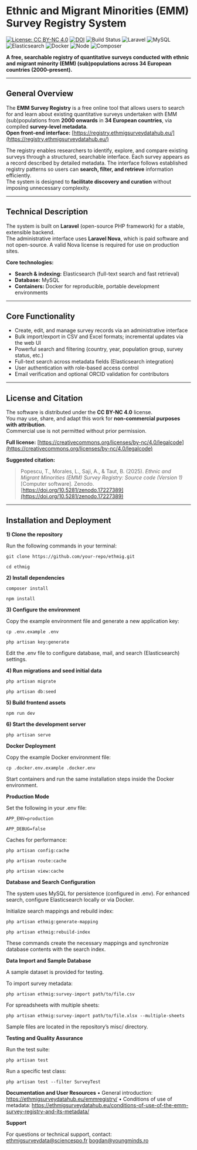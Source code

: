 


# **Ethnic and Migrant Minorities (EMM) Survey Registry System**

[![License: CC BY-NC 4.0](https://img.shields.io/badge/License-CC--BY--NC%204.0-blue.svg)](https://creativecommons.org/licenses/by-nc/4.0/)
[![DOI](https://zenodo.org/badge/DOI/10.5281/zenodo.17227389.svg)](https://doi.org/10.5281/zenodo.17227389)
![Build Status](https://img.shields.io/badge/build-passing-brightgreen.svg)
![Laravel](https://img.shields.io/badge/Laravel-11.x-ff2d20?logo=laravel)
![MySQL](https://img.shields.io/badge/MySQL-8.0-blue?logo=mysql)
![Elasticsearch](https://img.shields.io/badge/Elasticsearch-8.x-005571?logo=elasticsearch)
![Docker](https://img.shields.io/badge/Docker-ready-blue?logo=docker)
![Node](https://img.shields.io/badge/Node.js-18+-green?logo=node.js)
![Composer](https://img.shields.io/badge/Composer-2.x-orange?logo=composer)

**A free, searchable registry of quantitative surveys conducted with ethnic and migrant minority (EMM) (sub)populations across 34 European countries (2000–present).**

---

## **General Overview**

The **EMM Survey Registry** is a free online tool that allows users to search for and learn about existing quantitative surveys undertaken with EMM (sub)populations from **2000 onwards** in **34 European countries**, via compiled **survey-level metadata**.  
**Open front-end interface:** [https://registry.ethmigsurveydatahub.eu/](https://registry.ethmigsurveydatahub.eu/)

The registry enables researchers to identify, explore, and compare existing surveys through a structured, searchable interface. Each survey appears as a record described by detailed metadata. The interface follows established registry patterns so users can **search, filter, and retrieve** information efficiently.  
The system is designed to **facilitate discovery and curation** without imposing unnecessary complexity.

---

## **Technical Description**

The system is built on **Laravel** (open-source PHP framework) for a stable, extensible backend.  
The administrative interface uses **Laravel Nova**, which is paid software and not open-source.
A valid Nova license is required for use on production sites.

**Core technologies:**
- **Search & indexing:** Elasticsearch (full-text search and fast retrieval)  
- **Database:** MySQL  
- **Containers:** Docker for reproducible, portable development environments  

---

## **Core Functionality**

- Create, edit, and manage survey records via an administrative interface  
- Bulk import/export in CSV and Excel formats; incremental updates via the web UI  
- Powerful search and filtering (country, year, population group, survey status, etc.)  
- Full-text search across metadata fields (Elasticsearch integration)  
- User authentication with role-based access control  
- Email verification and optional ORCID validation for contributors  

---

## **License and Citation**

The software is distributed under the **CC BY-NC 4.0** license.  
You may use, share, and adapt this work for **non-commercial purposes with attribution**.  
Commercial use is not permitted without prior permission.  

**Full license:** [https://creativecommons.org/licenses/by-nc/4.0/legalcode](https://creativecommons.org/licenses/by-nc/4.0/legalcode)

**Suggested citation:**

> Popescu, T., Morales, L., Saji, A., & Taut, B. (2025). *Ethnic and Migrant Minorities (EMM) Survey Registry: Source code (Version 1)* [Computer software]. Zenodo.  
> [https://doi.org/10.5281/zenodo.17227389](https://doi.org/10.5281/zenodo.17227389)

---

## **Installation and Deployment**


**1) Clone the repository**

Run the following commands in your terminal:


```git clone https://github.com/your-repo/ethmig.git```

```cd ethmig```

**2) Install dependencies**

```composer install```

```npm install```

**3) Configure the environment**

Copy the example environment file and generate a new application key:

```cp .env.example .env```

```php artisan key:generate```

Edit the .env file to configure database, mail, and search (Elasticsearch) settings.

**4) Run migrations and seed initial data**

```php artisan migrate```

```php artisan db:seed```

**5) Build frontend assets**

```npm run dev```

**6) Start the development server**

```php artisan serve```

**Docker Deployment**

Copy the example Docker environment file:

```cp .docker.env.example .docker.env```

Start containers and run the same installation steps inside the Docker environment.

**Production Mode**

Set the following in your .env file:

```APP_ENV=production```

```APP_DEBUG=false```

Caches for performance:

```php artisan config:cache```

```php artisan route:cache```

```php artisan view:cache```

**Database and Search Configuration**

The system uses MySQL for persistence (configured in .env).
For enhanced search, configure Elasticsearch locally or via Docker.

Initialize search mappings and rebuild index:

```php artisan ethmig:generate-mapping```

```php artisan ethmig:rebuild-index```

These commands create the necessary mappings and synchronize database contents with the search index.

**Data Import and Sample Database**

A sample dataset is provided for testing.

To import survey metadata:

```php artisan ethmig:survey-import path/to/file.csv```

For spreadsheets with multiple sheets:

```php artisan ethmig:survey-import path/to/file.xlsx --multiple-sheets```

Sample files are located in the repository’s misc/ directory.

**Testing and Quality Assurance**

Run the test suite:

```php artisan test```

Run a specific test class:

```php artisan test --filter SurveyTest```

**Documentation and User Resources**
•	General introduction: https://ethmigsurveydatahub.eu/emmregistry/
•	Conditions of use of metadata: https://ethmigsurveydatahub.eu/conditions-of-use-of-the-emm-survey-registry-and-its-metadata/


**Support**

For questions or technical support, contact:
ethmigsurveydata@sciencespo.fr
bogdan@youngminds.ro
